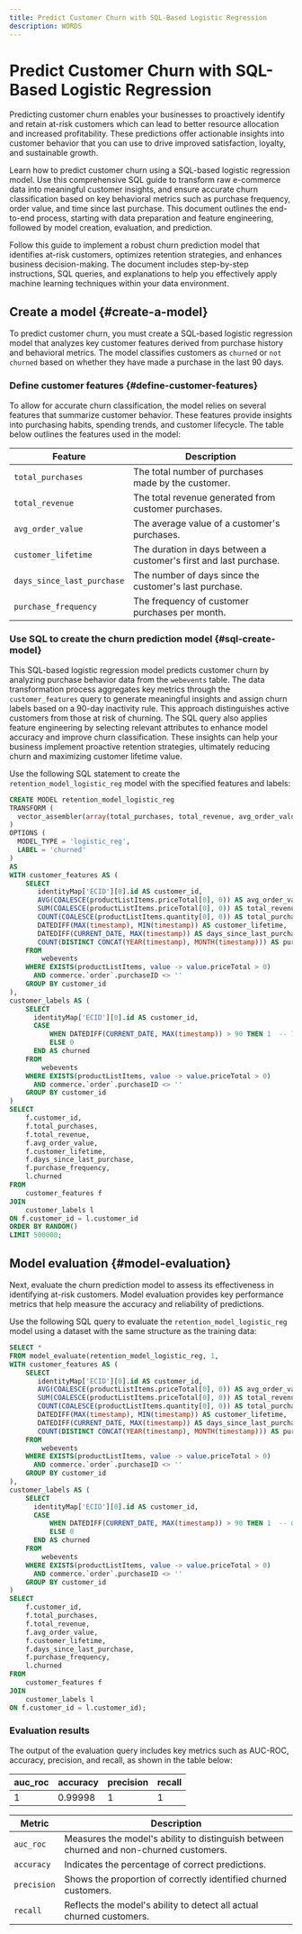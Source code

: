 ```yaml
---
title: Predict Customer Churn with SQL-Based Logistic Regression
description: WORDS
---
```

# Predict Customer Churn with SQL-Based Logistic Regression

Predicting customer churn enables your businesses to proactively identify and retain at-risk customers which can lead to better resource allocation and increased profitability. These predictions offer actionable insights into customer behavior that you can use to drive improved satisfaction, loyalty, and sustainable growth.

Learn how to predict customer churn using a SQL-based logistic regression model. Use this comprehensive SQL guide to transform raw e-commerce data into meaningful customer insights, and ensure accurate churn classification based on key behavioral metrics such as purchase frequency, order value, and time since last purchase. This document outlines the end-to-end process, starting with data preparation and feature engineering, followed by model creation, evaluation, and prediction.

Follow this guide to implement a robust churn prediction model that identifies at-risk customers, optimizes retention strategies, and enhances business decision-making. The document includes step-by-step instructions, SQL queries, and explanations to help you effectively apply machine learning techniques within your data environment.

## Create a model {#create-a-model}

To predict customer churn, you must create a SQL-based logistic regression model that analyzes key customer features derived from purchase history and behavioral metrics. The model classifies customers as `churned` or `not churned` based on whether they have made a purchase in the last 90 days.

### Define customer features {#define-customer-features}

To allow for accurate churn classification, the model relies on several features that summarize customer behavior. These features provide insights into purchasing habits, spending trends, and customer lifecycle. The table below outlines the features used in the model:

| Feature                   | Description                                           |
|---------------------------|-------------------------------------------------------|
| `total_purchases`          | The total number of purchases made by the customer.   |
| `total_revenue`            | The total revenue generated from customer purchases.  |
| `avg_order_value`          | The average value of a customer's purchases.          |
| `customer_lifetime`        | The duration in days between a customer's first and last purchase. |
| `days_since_last_purchase` | The number of days since the customer's last purchase.|
| `purchase_frequency`       | The frequency of customer purchases per month.        |

### Use SQL to create the churn prediction model {#sql-create-model}

This SQL-based logistic regression model predicts customer churn by analyzing purchase behavior data from the `webevents` table. The data transformation process aggregates key metrics through the `customer_features` query to generate meaningful insights and assign churn labels based on a 90-day inactivity rule. This approach distinguishes active customers from those at risk of churning. The SQL query also applies feature engineering by selecting relevant attributes to enhance model accuracy and improve churn classification.  These insights can help your business implement proactive retention strategies, ultimately reducing churn and maximizing customer lifetime value.

Use the following SQL statement to create the `retention_model_logistic_reg` model with the specified features and labels:

```sql
CREATE MODEL retention_model_logistic_reg
TRANSFORM (
  vector_assembler(array(total_purchases, total_revenue, avg_order_value, customer_lifetime, days_since_last_purchase, purchase_frequency)) features
)
OPTIONS (
  MODEL_TYPE = 'logistic_reg',
  LABEL = 'churned'
)
AS
WITH customer_features AS (
    SELECT
       identityMap['ECID'][0].id AS customer_id,
       AVG(COALESCE(productListItems.priceTotal[0], 0)) AS avg_order_value,
       SUM(COALESCE(productListItems.priceTotal[0], 0)) AS total_revenue,
       COUNT(COALESCE(productListItems.quantity[0], 0)) AS total_purchases,
       DATEDIFF(MAX(timestamp), MIN(timestamp)) AS customer_lifetime,
       DATEDIFF(CURRENT_DATE, MAX(timestamp)) AS days_since_last_purchase,
       COUNT(DISTINCT CONCAT(YEAR(timestamp), MONTH(timestamp))) AS purchase_frequency
    FROM
        webevents
    WHERE EXISTS(productListItems, value -> value.priceTotal > 0) 
      AND commerce.`order`.purchaseID <> ''
    GROUP BY customer_id
),
customer_labels AS (
    SELECT
      identityMap['ECID'][0].id AS customer_id,
      CASE
          WHEN DATEDIFF(CURRENT_DATE, MAX(timestamp)) > 90 THEN 1  -- The customer is churned if there was no purchase in the last 90 days
          ELSE 0
      END AS churned
    FROM
        webevents
    WHERE EXISTS(productListItems, value -> value.priceTotal > 0) 
      AND commerce.`order`.purchaseID <> ''
    GROUP BY customer_id
)
SELECT
    f.customer_id,
    f.total_purchases,
    f.total_revenue,
    f.avg_order_value,
    f.customer_lifetime,
    f.days_since_last_purchase,
    f.purchase_frequency,
    l.churned
FROM
    customer_features f
JOIN
    customer_labels l
ON f.customer_id = l.customer_id
ORDER BY RANDOM()
LIMIT 500000;
```

## Model evaluation {#model-evaluation}

Next, evaluate the churn prediction model to assess its effectiveness in identifying at-risk customers. Model evaluation provides key performance metrics that help measure the accuracy and reliability of predictions.

<!-- 
To assess the accuracy of the `retention_model_logistic_reg` model in predicting customer churn, use the `model_evaluate` function to evaluate it's performance. This function aggregates key customer metrics from the `webevents` table, assigns churn labels based on a 90-day inactivity rule, and combines features with labels to provide a comprehensive evaluation dataset. The query outputs key performance metrics such as AUC-ROC, accuracy, precision, and recall, help you assess model effectiveness, optimize retention strategies, and improve decision-making.

The evaluation process uses a dataset with the same structure as the training data to calculate performance metrics. These metrics provide insights into how well the model predicts churned customers, ensuring its effectiveness and reliability.
 -->

Use the following SQL query to evaluate the `retention_model_logistic_reg` model using a dataset with the same structure as the training data:

```sql
SELECT * 
FROM model_evaluate(retention_model_logistic_reg, 1,
WITH customer_features AS (
    SELECT
       identityMap['ECID'][0].id AS customer_id,
       AVG(COALESCE(productListItems.priceTotal[0], 0)) AS avg_order_value,
       SUM(COALESCE(productListItems.priceTotal[0], 0)) AS total_revenue,
       COUNT(COALESCE(productListItems.quantity[0], 0)) AS total_purchases,
       DATEDIFF(MAX(timestamp), MIN(timestamp)) AS customer_lifetime,
       DATEDIFF(CURRENT_DATE, MAX(timestamp)) AS days_since_last_purchase,
       COUNT(DISTINCT CONCAT(YEAR(timestamp), MONTH(timestamp))) AS purchase_frequency
    FROM
        webevents
    WHERE EXISTS(productListItems, value -> value.priceTotal > 0) 
      AND commerce.`order`.purchaseID <> ''
    GROUP BY customer_id
),
customer_labels AS (
    SELECT
      identityMap['ECID'][0].id AS customer_id,
      CASE
          WHEN DATEDIFF(CURRENT_DATE, MAX(timestamp)) > 90 THEN 1  -- Churned if no purchase in the last 90 days
          ELSE 0
      END AS churned
    FROM
        webevents
    WHERE EXISTS(productListItems, value -> value.priceTotal > 0) 
      AND commerce.`order`.purchaseID <> ''
    GROUP BY customer_id
)
SELECT
    f.customer_id,
    f.total_purchases,
    f.total_revenue,
    f.avg_order_value,
    f.customer_lifetime,
    f.days_since_last_purchase,
    f.purchase_frequency,
    l.churned
FROM
    customer_features f
JOIN
    customer_labels l
ON f.customer_id = l.customer_id);
```

### Evaluation results

The output of the evaluation query includes key metrics such as AUC-ROC, accuracy, precision, and recall, as shown in the table below:

| auc_roc | accuracy | precision | recall |
|---------|----------|-----------|--------|
|1       | 0.99998  |  1        |  1      |

| Metric     | Description                                                             |
|------------|-------------------------------------------------------------------------|
| `auc_roc`  | Measures the model's ability to distinguish between churned and non-churned customers. |
| `accuracy` | Indicates the percentage of correct predictions.                        |
| `precision`| Shows the proportion of correctly identified churned customers.         |
| `recall`   | Reflects the model's ability to detect all actual churned customers.    |


<!-- Use these evaluation results to fine-tune the model and ensure it meets business requirements for churn prediction. -->

